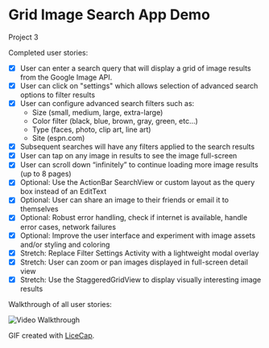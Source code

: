 # Grid Image Search App Demo

Project 3

Completed user stories:

* [x] User can enter a search query that will display a grid of image results from the Google Image API.
* [x] User can click on "settings" which allows selection of advanced search options to filter results
* [x] User can configure advanced search filters such as:
	- Size (small, medium, large, extra-large)
	- Color filter (black, blue, brown, gray, green, etc...)
	- Type (faces, photo, clip art, line art)
	- Site (espn.com)
* [x] Subsequent searches will have any filters applied to the search results
* [x] User can tap on any image in results to see the image full-screen
* [x] User can scroll down “infinitely” to continue loading more image results (up to 8 pages)
* [x] Optional: Use the ActionBar SearchView or custom layout as the query box instead of an EditText
* [x] Optional: User can share an image to their friends or email it to themselves
* [x] Optional: Robust error handling, check if internet is available, handle error cases, network failures
* [x] Optional: Improve the user interface and experiment with image assets and/or styling and coloring
* [x] Stretch: Replace Filter Settings Activity with a lightweight modal overlay
* [x] Stretch: User can zoom or pan images displayed in full-screen detail view
* [x] Stretch: Use the StaggeredGridView to display visually interesting image results

Walkthrough of all user stories:

![Video Walkthrough](project_0.gif)

GIF created with [LiceCap](http://www.cockos.com/licecap/).
